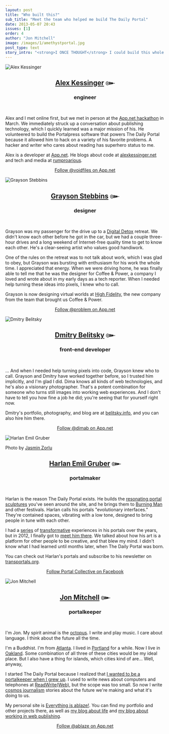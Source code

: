 ```yaml
---
layout: post
title: "Who built this?"
sub_title: "Meet the team who helped me build The Daily Portal"
date: 2013-05-07 20:43
issues: [1]
order: 4
author: "Jon Mitchell"
image: /images/1/amethystportal.jpg 
post_type: text
story_intro: "<strong>I ONCE THOUGHT</strong> I could build this whole site myself. If I had, it never would have turned out so true to the ideas in my head. For that, I thank this team."
---
```

<a name="alex"></a>
<div>
    <img src='/images/1/alex.jpg' alt='Alex Kessinger'>
</div>
<center><h2><a href="http://www.rumproarious.com/">Alex Kessinger</a> ๛</h2>
<h3>engineer</h3></center><br />

Alex and I met online first, but we met in person at the [App.net hackathon](http://blog.app.net/2013/03/05/app-net-hackathon-recap/) in March. We immediately struck up a conversation about publishing technology, which I quickly learned was a major mission of his. He volunteered to build the Portalpress software that powers The Daily Portal because it allowed him to hack on a variety of his favorite problems. A hacker and writer who cares about reading has superhero status to me.

Alex is a developer at [App.net](http://join.app.net). He blogs about code at [alexkessinger.net](http://alexkessinger.net) and tech and media at [rumproarious](http://www.rumproarious.com/).

<p><center><a href="https://app.net/voidfiles">Follow @voidfiles on App.net</a></center></p>

<a name="grayson"></a>
<div>
    <img src='/images/1/grayson.jpg' alt='Grayson Stebbins'>
</div>

<center><h2><a href="http://problemsf.com/">Grayson Stebbins</a> ๛</h2>
<h3>designer</h3></center><br />

Grayson was my passenger for the drive up to a [Digital Detox](http://thedigitaldetox.org) retreat. We didn't know each other before he got in the car, but we had a couple three-hour drives and a long weekend of Internet-free quality time to get to know each other. He's a clear-seeing artist who values good handiwork.

One of the rules on the retreat was to not talk about work, which I was glad to obey, but Grayson was bursting with enthusiasm for his work the whole time. I appreciated that energy. When we were driving home, he was finally able to tell me that he was the designer for Coffee & Power, a company I loved and wrote about in my early days as a tech reporter. When I needed help turning these ideas into pixels, I knew who to call.

Grayson is now designing virtual worlds at [High Fidelity](http://highfidelity.io/), the new company from the team that brought us Coffee & Power.

<p><center><a href="https://app.net/problem">Follow @problem on App.net</a></center></p>

<a name="dima"></a>
<div>
    <img src='/images/1/dima.jpg' alt='Dmitry Belitsky'>
</div>

<center><h2><a href="http://belitsky.info/">Dmitry Belitsky</a> ๛</h2>
<h3>front-end developer</h3></center><br />

... And when I needed help turning pixels into code, Grayson knew who to call. Grayson and Dmitry have worked together before, so I trusted him implicitly, and I'm glad I did. Dima knows all kinds of web technologies, and he's also a visionary photographer. That's a potent combination for someone who turns still images into working web experiences. And I don't have to tell you how fine a job he did; you're seeing that for yourself right now.

Dmitry's portfolio, photography, and blog are at [belitsky.info](http://belitsky.info/), and you can also hire him there.

<p><center><a href="https://app.net/dimab">Follow @dimab on App.net</a></center></p>

<a name="harlan"></a>
<div>
    <img src='/images/1/harlan.jpg' alt='Harlan Emil Gruber'>
    <p class="story-content__img-title">Photo by <a href="http://jasminzorlu.blogspot.com/2012/02/imf-intermission-sage-advice-from.html">Jasmin Zorlu</a></p>
</div>

<center><h2><a href="http://www.transportals.org/">Harlan Emil Gruber</a> ๛</h2>
<h3>portalmaker</h3></center><br />

Harlan is the reason The Daily Portal exists. He builds the [resonating portal sculptures](http://www.transportals.org/) you've seen around the site, and he brings them to [Burning Man](http://burningman.com) and other festivals. Harlan calls his portals "evolutionary interfaces." They're contained spaces, vibrating with a low tone, designed to bring people in tune with each other.

I had a [series](http://everythingisablaze.com/blog/the-american-dream) of [transformative](http://blog.burningman.com/2012/11/tales-from-the-playa/astronauts/) experiences in his portals over the years, but in 2012, I finally got to [meet him there](http://blog.burningman.com/2012/09/tales-from-the-playa/keeping-the-portal/). We talked about how his art is a platform for other people to be creative, and that blew my mind. I didn't know what I had learned until months later, when The Daily Portal was born.

You can check out Harlan's portals and subscribe to his newsletter on [transportals.org](http://www.transportals.org/).

<p><center><a href="https://www.facebook.com/pages/Portal-Collective/219868422852">Follow Portal Collective on Facebook</a></center></p>

<a name="jon"></a>
<div>
    <img src='/images/1/jon_portalkeeper.jpg' alt='Jon Mitchell'>
</div>

<center><h2><a href="http://everythingisablaze.com">Jon Mitchell</a> ๛</h2>
<h3>portalkeeper</h3></center><br />

I'm Jon. My spirit animal is the [octopus](http://en.wikipedia.org/wiki/Octopus). I write and play music. I care about language. I think about the future all the time.

I'm a Buddhist. I'm from [Atlanta](http://en.wikipedia.org/wiki/Atlanta). I lived in [Portland](http://en.wikipedia.org/wiki/Portland,_Oregon) for a while. Now I live in [Oakland](http://en.wikipedia.org/wiki/Oakland). Some combination of all three of these cities would be my ideal place. But I also have a thing for islands, which cities kind of are... Well, anyway,

I started The Daily Portal because I realized that [I wanted to be a portalkeeper when I grew up](http://blog.burningman.com/2012/09/tales-from-the-playa/keeping-the-portal/). I used to write news about computers and telephones at [ReadWrite(Web)](http://readwrite.com), but the scope was too small. So now I write [cosmos journalism](http://everythingisablaze.com/blog/the-daily-portal) stories about the future we're making and what it's doing to us.

My personal site is [Everything is ablaze!](http://everythingisablaze.com). You can find my portfolio and other projects there, as well as [my blog about life](http://everythingisablaze.com/blog) and [my blog about working in web publishing](http://everythingisablaze.com/afterthoughts).

<p><center><a href="https://app.net/ablaze">Follow @ablaze on App.net</a></center></p>